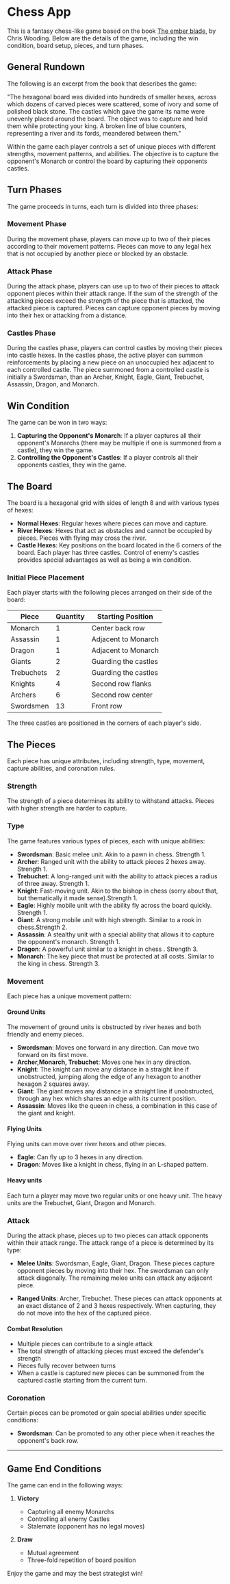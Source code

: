 # Chess App

This is a fantasy chess-like game based on the book [The ember blade](https://www.goodreads.com/book/show/34673711-the-ember-blade), by Chris Wooding. Below are the details of the game, including the win condition, board setup, pieces, and turn phases.

## General Rundown

The following is an excerpt from the book that describes the game:

"The hexagonal board was divided into hundreds of smaller hexes, across which dozens of carved pieces were scattered, some of ivory and some of polished black stone. The castles which gave the game its name were unevenly placed around the board. The object was to capture and hold them while protecting your king. A broken line of blue counters, representing a river and its fords, meandered between them."

Within the game each player controls a set of unique pieces with different strengths, movement patterns, and abilities. The objective is to capture the opponent's Monarch or control the board by capturing their opponents castles.

## Turn Phases

The game proceeds in turns, each turn is divided into three phases:

### Movement Phase

During the movement phase, players can move up to two of their pieces according to their movement patterns. Pieces can move to any legal hex that is not occupied by another piece or blocked by an obstacle.

### Attack Phase

During the attack phase, players can use up to two of their pieces to attack opponent pieces within their attack range. If the sum of the strength of the attacking pieces exceed the strength of the piece that is attacked, the attacked piece is captured. Pieces can capture opponent pieces by moving into their hex or attacking from a distance.

### Castles Phase

During the castles phase, players can control castles by moving their pieces into castle hexes. In the castles phase, the active player can summon reinforcements by placing a new piece on an unoccupied hex adjacent to each controlled castle. The piece summoned from a controlled castle is initially a Swordsman, than an Archer, Knight, Eagle, Giant, Trebuchet, Assassin, Dragon, and Monarch.

## Win Condition

The game can be won in two ways:

1. **Capturing the Opponent's Monarch**: If a player captures all their opponent's Monarchs (there may be multiple if one is summoned from a castle), they win the game.
2. **Controlling the Opponent's Castles**: If a player controls all their opponents castles, they win the game.

## The Board

The board is a hexagonal grid with sides of length 8 and with various types of hexes:

- **Normal Hexes**: Regular hexes where pieces can move and capture.
- **River Hexes**: Hexes that act as obstacles and cannot be occupied by pieces. Pieces with flying may cross the river.
- **Castle Hexes**: Key positions on the board located in the 6 corners of the board. Each player has three castles. Control of enemy's castles provides special advantages as well as being a win condition.

### Initial Piece Placement

Each player starts with the following pieces arranged on their side of the board:

| Piece      | Quantity | Starting Position    |
| ---------- | -------- | -------------------- |
| Monarch    | 1        | Center back row      |
| Assassin   | 1        | Adjacent to Monarch  |
| Dragon     | 1        | Adjacent to Monarch  |
| Giants     | 2        | Guarding the castles |
| Trebuchets | 2        | Guarding the castles |
| Knights    | 4        | Second row flanks    |
| Archers    | 6        | Second row center    |
| Swordsmen  | 13       | Front row            |

The three castles are positioned in the corners of each player's side.

## The Pieces

Each piece has unique attributes, including strength, type, movement, capture abilities, and coronation rules.

### Strength

The strength of a piece determines its ability to withstand attacks. Pieces with higher strength are harder to capture.

### Type

The game features various types of pieces, each with unique abilities:

- **Swordsman**: Basic melee unit. Akin to a pawn in chess. Strength 1.
- **Archer**: Ranged unit with the ability to attack pieces 2 hexes away. Strength 1.
- **Trebuchet**: A long-ranged unit with the ability to attack pieces a radius of three away. Strength 1.
- **Knight**: Fast-moving unit. Akin to the bishop in chess (sorry about that, but thematically it made sense).Strength 1.
- **Eagle**: Highly mobile unit with the ability fly across the board quickly. Strength 1.
- **Giant**: A strong mobile unit with high strength. Similar to a rook in chess.Strength 2.
- **Assassin**: A stealthy unit with a special ability that allows it to capture the opponent's monarch. Strength 1.
- **Dragon**: A powerful unit similar to a knight in chess . Strength 3.
- **Monarch**: The key piece that must be protected at all costs. Similar to the king in chess. Strength 3.

### Movement

Each piece has a unique movement pattern:

#### Ground Units

The movement of ground units is obstructed by river hexes and both friendly and enemy pieces.

- **Swordsman**: Moves one forward in any direction. Can move two forward on its first move.
- **Archer,Monarch, Trebuchet**: Moves one hex in any direction.
- **Knight**: The knight can move any distance in a straight line if unobstructed, jumping along the edge of any hexagon to another hexagon 2 squares away.
- **Giant**: The giant moves any distance in a straight line if unobstructed, through any hex which shares an edge with its current position.
- **Assassin**: Moves like the queen in chess, a combination in this case of the giant and knight.

#### Flying Units

Flying units can move over river hexes and other pieces.

- **Eagle**: Can fly up to 3 hexes in any direction.
- **Dragon**: Moves like a knight in chess, flying in an L-shaped pattern.

#### Heavy units

Each turn a player may move two regular units or one heavy unit. The heavy units are the Trebuchet, Giant, Dragon and Monarch.

### Attack

During the attack phase, pieces up to two pieces can attack opponents within their attack range. The attack range of a piece is determined by its type:

- **Melee Units**: Swordsman, Eagle, Giant, Dragon. These pieces capture opponent pieces by moving into their hex. The swordsman can only attack diagonally. The remaining melee units can attack any adjacent piece.

- **Ranged Units**: Archer, Trebuchet. These pieces can attack opponents at an exact distance of 2 and 3 hexes respectively. When capturing, they do not move into the hex of the captured piece.

#### Combat Resolution

- Multiple pieces can contribute to a single attack
- The total strength of attacking pieces must exceed the defender's strength
- Pieces fully recover between turns
- When a castle is captured new pieces can be summoned from the captured castle starting from the current turn.

### Coronation

Certain pieces can be promoted or gain special abilities under specific conditions:

- **Swordsman**: Can be promoted to any other piece when it reaches the opponent's back row.

---

## Game End Conditions

The game can end in the following ways:

1. **Victory**

   - Capturing all enemy Monarchs
   - Controlling all enemy Castles
   - Stalemate (opponent has no legal moves)

2. **Draw**

   - Mutual agreement
   - Three-fold repetition of board position

Enjoy the game and may the best strategist win!
